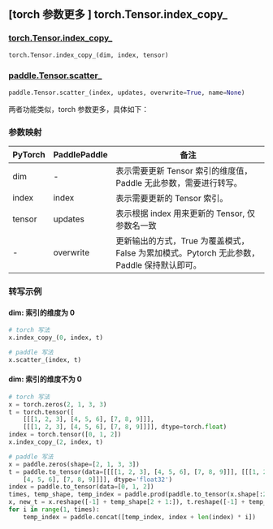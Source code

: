 ## [torch 参数更多 ] torch.Tensor.index_copy_

### [torch.Tensor.index_copy_](https://pytorch.org/docs/stable/generated/torch.Tensor.index_copy_.html?highlight=index_copy_#torch.Tensor.index_copy_)

```python
torch.Tensor.index_copy_(dim, index, tensor)
```

### [paddle.Tensor.scatter_](https://www.paddlepaddle.org.cn/documentation/docs/zh/api/paddle/Tensor_cn.html#id17)

```python
paddle.Tensor.scatter_(index, updates, overwrite=True, name=None)
```

两者功能类似，torch 参数更多，具体如下：
### 参数映射
| PyTorch | PaddlePaddle | 备注                        |
|---------|--------------|---------------------------|
| dim     | -            | 表示需要更新 Tensor 索引的维度值， Paddle 无此参数，需要进行转写。 |
| index   | index          | 表示需要更新的 Tensor 索引。 |
| tensor  | updates          | 表示根据 index 用来更新的 Tensor, 仅参数名一致 |
| -       | overwrite          | 更新输出的方式，True 为覆盖模式，False 为累加模式。Pytorch 无此参数，Paddle 保持默认即可。 |


### 转写示例
#### dim: 索引的维度为 0
```python
# torch 写法
x.index_copy_(0, index, t)

# paddle 写法
x.scatter_(index, t)
```
#### dim: 索引的维度不为 0
```python
# torch 写法
x = torch.zeros(2, 1, 3, 3)
t = torch.tensor([
    [[[1, 2, 3], [4, 5, 6], [7, 8, 9]]],
    [[[1, 2, 3], [4, 5, 6], [7, 8, 9]]]], dtype=torch.float)
index = torch.tensor([0, 1, 2])
x.index_copy_(2, index, t)

# paddle 写法
x = paddle.zeros(shape=[2, 1, 3, 3])
t = paddle.to_tensor(data=[[[[1, 2, 3], [4, 5, 6], [7, 8, 9]]], [[[1, 2, 3],
    [4, 5, 6], [7, 8, 9]]]], dtype='float32')
index = paddle.to_tensor(data=[0, 1, 2])
times, temp_shape, temp_index = paddle.prod(paddle.to_tensor(x.shape[:2])), x.shape, index
x, new_t = x.reshape([-1] + temp_shape[2 + 1:]), t.reshape([-1] + temp_shape[2 + 1:])
for i in range(1, times):
    temp_index = paddle.concat([temp_index, index + len(index) * i])
```
